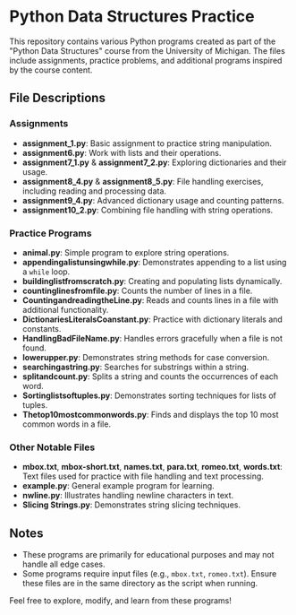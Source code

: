 # Python Data Structures Practice

This repository contains various Python programs created as part of the "Python Data Structures" course from the University of Michigan. The files include assignments, practice problems, and additional programs inspired by the course content.

## File Descriptions

### Assignments
- **assignment_1.py**: Basic assignment to practice string manipulation.
- **assignment6.py**: Work with lists and their operations.
- **assignment7_1.py** & **assignment7_2.py**: Exploring dictionaries and their usage.
- **assignment8_4.py** & **assignment8_5.py**: File handling exercises, including reading and processing data.
- **assignment9_4.py**: Advanced dictionary usage and counting patterns.
- **assignment10_2.py**: Combining file handling with string operations.

### Practice Programs
- **animal.py**: Simple program to explore string operations.
- **appendingalistunsingwhile.py**: Demonstrates appending to a list using a `while` loop.
- **buildinglistfromscratch.py**: Creating and populating lists dynamically.
- **countinglinesfromfile.py**: Counts the number of lines in a file.
- **CountingandreadingtheLine.py**: Reads and counts lines in a file with additional functionality.
- **DictionariesLiteralsCoanstant.py**: Practice with dictionary literals and constants.
- **HandlingBadFileName.py**: Handles errors gracefully when a file is not found.
- **lowerupper.py**: Demonstrates string methods for case conversion.
- **searchingastring.py**: Searches for substrings within a string.
- **splitandcount.py**: Splits a string and counts the occurrences of each word.
- **Sortinglistsoftuples.py**: Demonstrates sorting techniques for lists of tuples.
- **Thetop10mostcommonwords.py**: Finds and displays the top 10 most common words in a file.

### Other Notable Files
- **mbox.txt**, **mbox-short.txt**, **names.txt**, **para.txt**, **romeo.txt**, **words.txt**: Text files used for practice with file handling and text processing.
- **example.py**: General example program for learning.
- **nwline.py**: Illustrates handling newline characters in text.
- **Slicing Strings.py**: Demonstrates string slicing techniques.

## Notes

- These programs are primarily for educational purposes and may not handle all edge cases.
- Some programs require input files (e.g., `mbox.txt`, `romeo.txt`). Ensure these files are in the same directory as the script when running.

Feel free to explore, modify, and learn from these programs!
